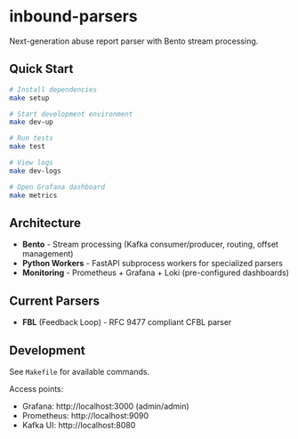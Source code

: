# inbound-parsers

Next-generation abuse report parser with Bento stream processing.

## Quick Start

```bash
# Install dependencies
make setup

# Start development environment
make dev-up

# Run tests
make test

# View logs
make dev-logs

# Open Grafana dashboard
make metrics
```

## Architecture

- **Bento** - Stream processing (Kafka consumer/producer, routing, offset management)
- **Python Workers** - FastAPI subprocess workers for specialized parsers
- **Monitoring** - Prometheus + Grafana + Loki (pre-configured dashboards)

## Current Parsers

- **FBL** (Feedback Loop) - RFC 9477 compliant CFBL parser

## Development

See `Makefile` for available commands.

Access points:
- Grafana: http://localhost:3000 (admin/admin)
- Prometheus: http://localhost:9090
- Kafka UI: http://localhost:8080
